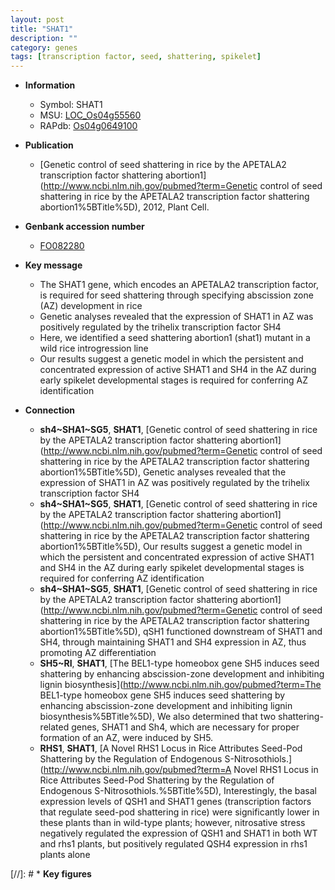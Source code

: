 ```yaml
---
layout: post
title: "SHAT1"
description: ""
category: genes
tags: [transcription factor, seed, shattering, spikelet]
---
```


* **Information**  
    + Symbol: SHAT1  
    + MSU: [LOC_Os04g55560](http://rice.uga.edu/cgi-bin/ORF_infopage.cgi?orf=LOC_Os04g55560)  
    + RAPdb: [Os04g0649100](https://rapdb.dna.affrc.go.jp/locus/?name=Os04g0649100)  

* **Publication**  
    + [Genetic control of seed shattering in rice by the APETALA2 transcription factor shattering abortion1](http://www.ncbi.nlm.nih.gov/pubmed?term=Genetic control of seed shattering in rice by the APETALA2 transcription factor shattering abortion1%5BTitle%5D), 2012, Plant Cell.

* **Genbank accession number**  
    + [FO082280](http://www.ncbi.nlm.nih.gov/nuccore/FO082280)

* **Key message**  
    + The SHAT1 gene, which encodes an APETALA2 transcription factor, is required for seed shattering through specifying abscission zone (AZ) development in rice
    + Genetic analyses revealed that the expression of SHAT1 in AZ was positively regulated by the trihelix transcription factor SH4
    + Here, we identified a seed shattering abortion1 (shat1) mutant in a wild rice introgression line
    + Our results suggest a genetic model in which the persistent and concentrated expression of active SHAT1 and SH4 in the AZ during early spikelet developmental stages is required for conferring AZ identification

* **Connection**  
    + __sh4~SHA1~SG5__, __SHAT1__, [Genetic control of seed shattering in rice by the APETALA2 transcription factor shattering abortion1](http://www.ncbi.nlm.nih.gov/pubmed?term=Genetic control of seed shattering in rice by the APETALA2 transcription factor shattering abortion1%5BTitle%5D), Genetic analyses revealed that the expression of SHAT1 in AZ was positively regulated by the trihelix transcription factor SH4
    + __sh4~SHA1~SG5__, __SHAT1__, [Genetic control of seed shattering in rice by the APETALA2 transcription factor shattering abortion1](http://www.ncbi.nlm.nih.gov/pubmed?term=Genetic control of seed shattering in rice by the APETALA2 transcription factor shattering abortion1%5BTitle%5D), Our results suggest a genetic model in which the persistent and concentrated expression of active SHAT1 and SH4 in the AZ during early spikelet developmental stages is required for conferring AZ identification
    + __sh4~SHA1~SG5__, __SHAT1__, [Genetic control of seed shattering in rice by the APETALA2 transcription factor shattering abortion1](http://www.ncbi.nlm.nih.gov/pubmed?term=Genetic control of seed shattering in rice by the APETALA2 transcription factor shattering abortion1%5BTitle%5D), qSH1 functioned downstream of SHAT1 and SH4, through maintaining SHAT1 and SH4 expression in AZ, thus promoting AZ differentiation
    + __SH5~RI__, __SHAT1__, [The BEL1-type homeobox gene SH5 induces seed shattering by enhancing abscission-zone development and inhibiting lignin biosynthesis](http://www.ncbi.nlm.nih.gov/pubmed?term=The BEL1-type homeobox gene SH5 induces seed shattering by enhancing abscission-zone development and inhibiting lignin biosynthesis%5BTitle%5D), We also determined that two shattering-related genes, SHAT1 and Sh4, which are necessary for proper formation of an AZ, were induced by SH5.
    + __RHS1__, __SHAT1__, [A Novel RHS1 Locus in Rice Attributes Seed-Pod Shattering by the Regulation of Endogenous S-Nitrosothiols.](http://www.ncbi.nlm.nih.gov/pubmed?term=A Novel RHS1 Locus in Rice Attributes Seed-Pod Shattering by the Regulation of Endogenous S-Nitrosothiols.%5BTitle%5D),  Interestingly, the basal expression levels of QSH1 and SHAT1 genes (transcription factors that regulate seed-pod shattering in rice) were significantly lower in these plants than in wild-type plants; however, nitrosative stress negatively regulated the expression of QSH1 and SHAT1 in both WT and rhs1 plants, but positively regulated QSH4 expression in rhs1 plants alone

[//]: # * **Key figures**  


